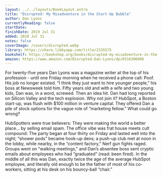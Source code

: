 ```yaml
---
layout: ../../layouts/BookLayout.astro
title: "Disrupted: My Misadventure in the Start-Up Bubble"
author: Dan Lyons
currentlyReading: false
startDate: 
finishDate: 2019 Jul 31
added: 2019 Jul 31
notes: false
coverImage: /covers/disrupted.webp
library: https://share.libbyapp.com/title/2335575
bookshelf: https://bookshop.org/books/disrupted-my-misadventure-in-the-start-up-bubble/9780316306096
amazon: https://www.amazon.com/Disrupted-Dan-Lyons/dp/0316306096
---
```


For twenty-five years Dan Lyons was a magazine writer at the top of his profession - until one Friday morning when he received a phone call: Poof. His job no longer existed. “I think they just want to hire younger people,” his boss at Newsweek told him. Fifty years old and with a wife and two young kids, Dan was, in a word, screwed. Then an idea hit. Dan had long reported on Silicon Valley and the tech explosion. Why not join it? HubSpot, a Boston start-up, was flush with $100 million in venture capital. They offered Dan a pile of stock options for the vague role of “marketing fellow.” What could go wrong?

HubSpotters were true believers: They were making the world a better place… by selling email spam. The office vibe was frat house meets cult compound: The party began at four thirty on Friday and lasted well into the night; “shower pods” became hook-up dens; a push-up club met at noon in the lobby, while nearby, in the “content factory,” Nerf gun fights raged. Groups went on “walking meetings,” and Dan’s absentee boss sent cryptic emails about employees who had “graduated” (read: been fired). In the middle of all this was Dan, exactly twice the age of the average HubSpot employee, and literally old enough to be the father of most of his co-workers, sitting at his desk on his bouncy-ball “chair.”

<!-- ### Notes & Highlights -->
